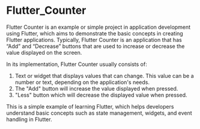 # Flutter_Counter

Flutter Counter is an example or simple project in application development using Flutter, which aims to demonstrate the basic concepts in creating Flutter applications. Typically, Flutter Counter is an application that has “Add” and “Decrease” buttons that are used to increase or decrease the value displayed on the screen.

In its implementation, Flutter Counter usually consists of:

1. Text or widget that displays values that can change. This value can be a number or text, depending on the application's needs.
2. The "Add" button will increase the value displayed when pressed.
3. "Less" button which will decrease the displayed value when pressed.

This is a simple example of learning Flutter, which helps developers understand basic concepts such as state management, widgets, and event handling in Flutter.

